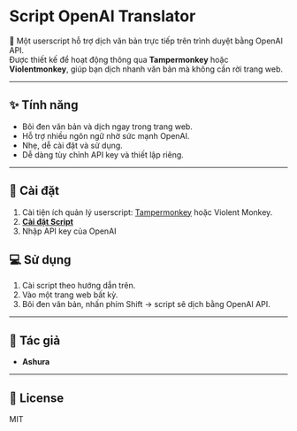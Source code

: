 # Script OpenAI Translator

🚀 Một userscript hỗ trợ dịch văn bản trực tiếp trên trình duyệt bằng OpenAI API.  
Được thiết kế để hoạt động thông qua **Tampermonkey** hoặc **Violentmonkey**, giúp bạn dịch nhanh văn bản mà không cần rời trang web.

---

## ✨ Tính năng
- Bôi đen văn bản và dịch ngay trong trang web.
- Hỗ trợ nhiều ngôn ngữ nhờ sức mạnh OpenAI.
- Nhẹ, dễ cài đặt và sử dụng.
- Dễ dàng tùy chỉnh API key và thiết lập riêng.

---

## 🔧 Cài đặt
1. Cài tiện ích quản lý userscript: [Tampermonkey](https://www.tampermonkey.net/) hoặc Violent Monkey.
2. [**Cài đặt Script**]([https://github.com/Ashura170606/Script-OpenAI-translator/raw/refs/heads/main/src/userscript.user.js](https://raw.githubusercontent.com/Ashura170606/Script-OpenAI-translator/main/src/userscript.user.js))
3. Nhập API key của OpenAI

## 💻 Sử dụng
1. Cài script theo hướng dẫn trên.
2. Vào một trang web bất kỳ.
3. Bôi đen văn bản, nhấn phím Shift → script sẽ dịch bằng OpenAI API.

---

## 👤 Tác giả
- **Ashura**

---

## 📜 License
MIT
